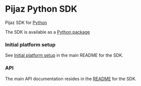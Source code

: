 Pijaz Python SDK
=================

Pijaz SDK for [Python](https://www.python.org)

The SDK is available as a [Python package](https://pypi.python.org/pypi/pijaz-sdk)


### Initial platform setup

See [Initial platform setup](https://github.com/pijaz/pijaz-sdk#initial-platform-setup) in the main README for the SDK.


### API

The main API documentation resides in the [README](https://github.com/pijaz/pijaz-sdk#api) for the SDK.

